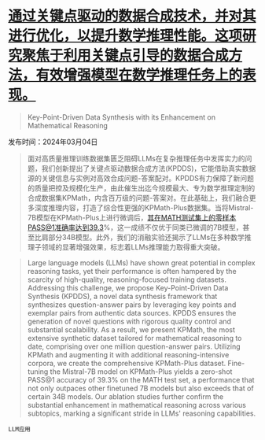 # [通过关键点驱动的数据合成技术，并对其进行优化，以提升数学推理性能。这项研究聚焦于利用关键点引导的数据合成方法，有效增强模型在数学推理任务上的表现。](https://arxiv.org/abs/2403.02333)

> Key-Point-Driven Data Synthesis with its Enhancement on Mathematical Reasoning

发布时间：2024年03月04日

> 面对高质量推理训练数据集匮乏阻碍LLMs在复杂推理任务中发挥实力的问题，我们创新提出了关键点驱动数据合成方法(KPDDS)，它能借助真实数据源的关键信息与实例对高效合成问题-答案配对。KPDDS有力保障了新问题的质量把控及规模化生产，由此催生出迄今规模最大、专为数学推理定制的合成数据集KPMath，内含百万级的问题-答案对。在此基础上，我们融合更多深度推理内容，打造了综合性更强的KPMath-Plus数据集。当将Mistral-7B模型在KPMath-Plus上进行微调后，其在MATH测试集上的零样本PASS@1准确率达到39.3%，这一成绩不仅优于同类已微调的7B模型，甚至比肩部分34B模型。此外，我们的消融实验还揭示了LLMs在多种数学推理子领域的显著增强效果，标志着LLMs推理能力取得重大突破。

> Large language models (LLMs) have shown great potential in complex reasoning tasks, yet their performance is often hampered by the scarcity of high-quality, reasoning-focused training datasets. Addressing this challenge, we propose Key-Point-Driven Data Synthesis (KPDDS), a novel data synthesis framework that synthesizes question-answer pairs by leveraging key points and exemplar pairs from authentic data sources. KPDDS ensures the generation of novel questions with rigorous quality control and substantial scalability. As a result, we present KPMath, the most extensive synthetic dataset tailored for mathematical reasoning to date, comprising over one million question-answer pairs. Utilizing KPMath and augmenting it with additional reasoning-intensive corpora, we create the comprehensive KPMath-Plus dataset. Fine-tuning the Mistral-7B model on KPMath-Plus yields a zero-shot PASS@1 accuracy of 39.3% on the MATH test set, a performance that not only outpaces other finetuned 7B models but also exceeds that of certain 34B models. Our ablation studies further confirm the substantial enhancement in mathematical reasoning across various subtopics, marking a significant stride in LLMs' reasoning capabilities.

`LLM应用`